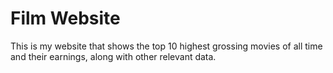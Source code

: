 # Film Website
This is my website that shows the top 10 highest grossing movies of all time and their earnings, along with other relevant data.
